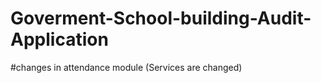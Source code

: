 # Goverment-School-building-Audit-Application

#changes in attendance module (Services are changed)

